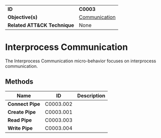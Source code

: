 |||
|---|---|
|**ID**|**C0003**|
|**Objective(s)**|[Communication](../micro-behaviors/communication)|
|**Related ATT&CK Technique**|None|


Interprocess Communication
==========================
The Interprocess Communication micro-behavior focuses on interprocess communication. 

Methods
-------
|Name|ID|Description|
|---|---|---|
|**Connect Pipe**|C0003.002||
|**Create Pipe**|C0003.001||
|**Read Pipe**|C0003.003||
|**Write Pipe**|C0003.004||
